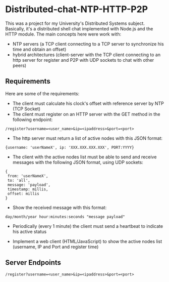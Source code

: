 # Distributed-chat-NTP-HTTP-P2P

This was a project for my University's Distributed Systems subject. Basically, it's a  distributed shell chat implemented with Node.js and the HTTP module. The main concepts here were work with:
* NTP servers (a TCP client connecting to a TCP server to synchronize his time and obtain an offset)
* hybrid architectures (client-server with the TCP client connecting to an http server for register and P2P with UDP sockets to chat with other peers)

## Requirements
Here are some of the requirements:
* The client must calculate his clock's offset with reference server by NTP (TCP Socket)
* The client must register on an HTTP server with the GET method in the following endpoint:
 ```
/register?username=<user_name>&ip=<ipaddress>&port=<port>
```
* The http server must return a list of active nodes with this JSON format:

 ```
{username: 'userNameX', ip: 'XXX.XXX.XXX.XXX', PORT:YYYY}
```

* The client with the active nodes list must be able to send and receive messages with the following JSON format, using UDP sockets:

 ```
{ 
  from: 'userNameX',
  to: 'all',
  message: 'payload',
  timestamp: millis,
  offset: millis
}
```
* Show the received message with this format:
 ```
day/month/year hour:minutes:seconds "message payload"
```

* Periodically (every 1 minute) the client must send a heartbeat to indicate his active status

* Implement a web client (HTML/JavaScript) to show the active nodes list (username, IP and Port and register time)

## Server Endpoints

 ```
/register?username=<user_name>&ip=<ipaddress>&port=<port>
```
